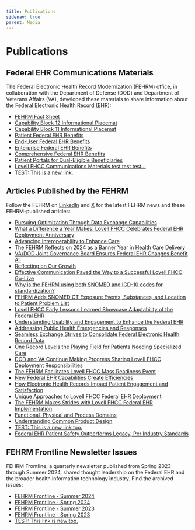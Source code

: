 ```yaml
---
title: Publications
sidenav: true
parent: Media
---
```

# Publications

## Federal EHR Communications Materials

The Federal Electronic Health Record Modernization (FEHRM) office, in collaboration with the Department of Defense (DOD) and Department of Veterans Affairs (VA), developed these materials to share information about the Federal Electronic Health Record (EHR):

* [FEHRM Fact Sheet](/images/FEHRM_Fact_Sheet_04072025_508_v1.pdf)
* [Capability Block 12 Informational Placemat](/images/Capability_Block_12_022025_508ed.pdf)
* [Capability Block 11 Informational Placemat](/images/FEHR-Enhancements-in-Capability-Block-11_081924_508ed.pdf)
* [Patient Federal EHR Benefits](/images/Federal_EHR_Patient_Benefits_508ed.pdf)
* [End-User Federal EHR Benefits](/images/Federal_EHR_End_User_Benefits_508ed.pdf)
* [Enterprise Federal EHR Benefits](/images/Federal_EHR_Enterprise_Benefits_508ed.pdf)
* [Comprehensive Federal EHR Benefits](/images/Federal_EHR_Comprehensive_Benefits_508ed.pdf)
* [Patient Portals for Dual-Eligible Beneficiaries](https://www.fehrm.gov/images/lovell-fhcc-patient-portals-2-pager_122823_v2_508ed.pdf)
* [Lovell FHCC Communications Materials test test test...     ](https://www.fehrm.gov/lovell-fhcc-communications-materials)
* [TEST: This is a new link.                ](https://www.fehrm.gov/)

## Articles Published by the FEHRM

Follow the FEHRM on [LinkedIn](https://www.linkedin.com/company/fehrm/) and [X](https://x.com/FEHRM_Office) for the latest FEHRM news and these FEHRM-published articles:

* [Pursuing Optimization Through Data Exchange Capabilities](https://www.linkedin.com/pulse/pursuing-optimization-through-data-exchange-capabilities-fehrm-djv7e/?trackingId=dfSA6a4zS5SuXSbDL1gKRw%3D%3D)
* [What a Difference a Year Makes: Lovell FHCC Celebrates Federal EHR Deployment Anniversary](https://www.linkedin.com/pulse/what-difference-year-makes-lovell-fhcc-celebrates-federal-ehr-deployment-vpmjf/?trackingId=TRUpoU4QeZltICOJOyX4eQ%3D%3D)
* [Advancing Interoperability to Enhance Care](https://www.linkedin.com/pulse/advancing-interoperability-enhance-care-fehrm-iwhfe/?trackingId=sg%2BXmPQEX%2Ff8lNt97fK6tA%3D%3D)
* [The FEHRM Reflects on 2024 as a Banner Year in Health Care Delivery](https://www.linkedin.com/pulse/fehrm-reflects-2024-banner-year-health-care-delivery-fehrm-oijze/?trackingId=fMAwSmcuylpF25m4U32CeQ%3D%3D)
* [VA/DOD Joint Governance Board Ensures Federal EHR Changes Benefit All](https://www.linkedin.com/pulse/vadod-joint-governance-board-ensures-federal-ehr-changes-benefit-jypye/?trackingId=eFwF93eL0u1Xq1uXBy2ZtQ%3D%3D)
* [Reflecting on Our Growth](https://www.linkedin.com/pulse/reflecting-our-growth-fehrm-m1doe/?trackingId=JYzF1K3fQNoFy8Nvy2jRnA%3D%3D)
* [Effective Communication Paved the Way to a Successful Lovell FHCC Go-Live](https://www.linkedin.com/pulse/effective-communication-paved-way-successful-lovell-fhcc-go-live-fkz9e/?trackingId=9z2PM91TffE3oiI8x9Spyg%3D%3D)
* [Why is the FEHRM using both SNOMED and ICD-10 codes for standardization?](https://www.linkedin.com/pulse/why-fehrm-using-both-snomed-icd-10-codes-standardization-fehrm-ky9se/?trackingId=KrZbKWPyJimq4lOCzGOtPA%3D%3D)
* [FEHRM Adds SNOMED CT Exposure Events, Substances, and Location to Patient Problem List](https://www.linkedin.com/pulse/fehrm-adds-snomed-ct-exposure-events-substances-location-patient-ynthf/?trackingId=bgrxDUMECsplMImwmjXzSg%3D%3D)
* [Lovell FHCC Early Lessons Learned Showcase Adaptability of the Federal EHR](https://www.linkedin.com/pulse/lovell-fhcc-early-lessons-learned-showcase-adaptability-federal-1oo7e/?trackingId=E7vxhDIzn%2Fd8mOLpxCHveQ%3D%3D)
* [Understanding Usability and Engagement to Enhance the Federal EHR](https://www.linkedin.com/pulse/understanding-usability-engagement-enhance-federal-ehr-fehrm-gyw3e/?trackingId=XfqZjTn%2FMbWZ2UYn4Uz63A%3D%3D)
* [Addressing Public Health Emergencies and Responses](https://www.linkedin.com/pulse/addressing-public-health-emergencies-responses-fehrm-tmssf/?trackingId=WifZ%2Bxz2Z4FviqAMus2xQg%3D%3D)
* [Seamless Exchange Strives to Consolidate Federal Electronic Health Record Data](https://www.linkedin.com/pulse/seamless-exchange-strives-consolidate-federal-electronic-health-9yasf/?trackingId=VCq8A05I4tFKXHVYMrbYLA%3D%3D)
* [One Record Levels the Playing Field for Patients Needing Specialized Care](https://www.linkedin.com/pulse/one-record-levels-playing-field-patients-needing-specialized-care-ybkne%3FtrackingId=5ThTwmwaTe%252B0zvAPNxUvGg%253D%253D/?trackingId=drNxzyr4S4aBHzjt8rDUhQ%3D%3D)
* [DOD and VA Continue Making Progress Sharing Lovell FHCC Deployment Responsibilities](https://www.linkedin.com/pulse/dod-va-continue-making-progress-sharing-lovell-fhcc-deployment-responsibilities-vgqlf%3FtrackingId=%252FH62NnfLQNG%252FK1LVbA0Czw%253D%253D/?trackingId=%2FegvrqogQ16jWU8J5%2Buc%2FA%3D%3D)
* [The FEHRM Facilitates Lovell FHCC Mass Readiness Event](https://www.linkedin.com/pulse/fehrm-facilitates-lovell-fhcc-mass-readiness-event-fehrm-7vbec%3FtrackingId=1wGE1hhrRVyrI6e83NH%252FFQ%253D%253D/?trackingId=xi%2F4Wz5CS2Wllq%2BpdbYHyA%3D%3D)
* [New Federal EHR Capabilities Create Efficiencies](https://www.linkedin.com/pulse/new-federal-ehr-capabilities-create-efficiencies-fehrm?trackingId=yFmUueLhuYC7%2FgrBEupiJQ%3D%3D)
* [How Electronic Health Records Impact Patient Engagement and Satisfaction](https://www.linkedin.com/pulse/how-electronic-health-records-impact-patient-engagement-satisfaction?trackingId=QPeUcL1N54pe3F13DPaQJA%3D%3D)
* [Unique Approaches to Lovell FHCC Federal EHR Deployment](https://www.linkedin.com/pulse/unique-approaches-lovell-fhcc-federal-ehr-deployment-fehrm?trackingId=PLu2%2FBnP8efexedzAsI9vA%3D%3D)
* [The FEHRM Makes Strides with Lovell FHCC Federal EHR Implementation](https://www.linkedin.com/pulse/fehrm-makes-strides-lovell-fhcc-federal-ehr-implementation-fehrm?trackingId=Wp%2F%2BHMZCEO8mHNl9Dh8cdQ%3D%3D)
* [Functional, Physical and Process Domains](https://www.linkedin.com/pulse/functional-physical-process-domains-fehrm?trackingId=Y7VHDbd8mSQe%2Faa%2FI3zyNQ%3D%3D)[](https://www.linkedin.com/pulse/customer-domain-fehrm?trackingId=pEDe4fyVtgZzNtSUzguR1g%3D%3D)
* [Understanding Common Product Design](https://www.linkedin.com/pulse/understanding-common-product-design-fehrm?trackingId=i1o2EKEcrS%2B20Bgz3uBHjw%3D%3D)
* [TEST: This is a new link too.](https://www.linkedin.com/pulse/understanding-common-product-design-fehrm?trackingId=i1o2EKEcrS%2B20Bgz3uBHjw%3D%3D)
* [Federal EHR Patient Safety Outperforms Legacy, Per Industry Standards](https://www.health.mil/News/Articles/2023/03/07/Federal-EHR-Patient-Safety-Outperforms-Legacy-Per-Industry-Standards)

## FEHRM Frontline Newsletter Issues

FEHRM Frontline, a quarterly newsletter published from Spring 2023 through Summer 2024, shared thought leadership on the Federal EHR and the broader health information technology industry. Find the archived issues:

* [FEHRM Frontline - Summer 2024](https://new.express.adobe.com/webpage/plVLQDeEtWRBf)
* [FEHRM Frontline - Spring 2024](https://new.express.adobe.com/webpage/IrBWEVM85HJ46)
* [FEHRM Frontline - Summer 2023](https://express.adobe.com/page/ggXjQQPZMnsZ3/)
* [FEHRM Frontline - Spring 2023](/images/fehrmfrontline_spring2023_issue-2_final_508.pdf)
* [TEST: This link is new too.](https://www.fehrm.gov/)
